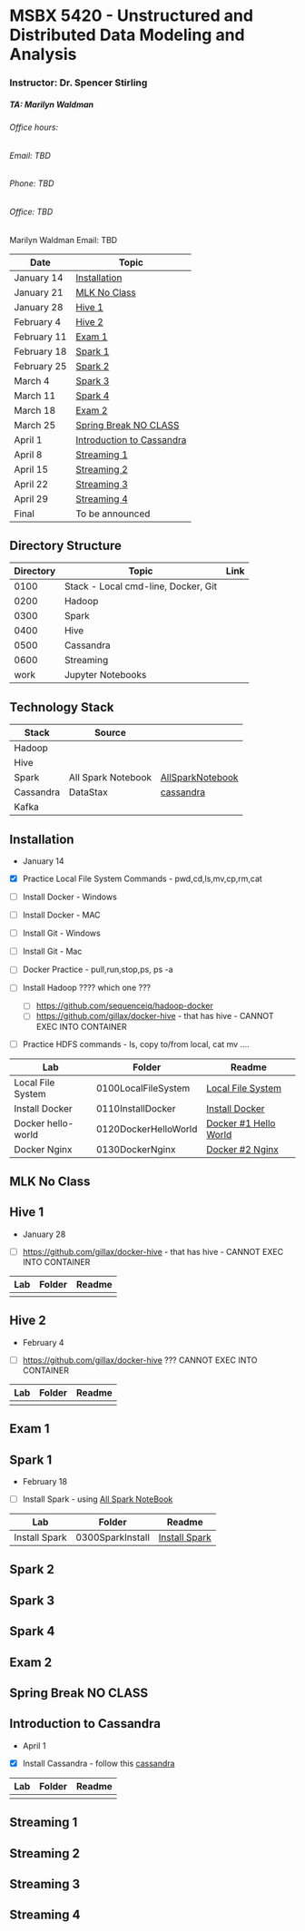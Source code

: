 
# MSBX 5420  - Unstructured and Distributed Data Modeling and Analysis

### Instructor:  Dr. Spencer Stirling

##### TA: Marilyn Waldman

###### Office hours:


###### Email:  TBD
###### Phone:  TBD
###### Office:  TBD

Marilyn Waldman
Email:  TBD





| Date  | Topic |
| ------------- | ------------- |
|January 14  | [Installation](#Installation)     |
|January 21 |  [MLK No Class](#MLK-No-Class)        |
|January 28 | [Hive 1](#hive-1)         |       
|February 4  | [Hive 2](#hive-2)         |
|February 11  | [Exam 1](#exam-1)  
|February 18 | [Spark 1](#spark-1)         |
|February 25  | [Spark 2](#spark-2)         |
|March 4  | [Spark 3](#spark-3)         |
|March 11 | [Spark 4](#spark-4)         |
|March 18  | [Exam 2](#exam-2)         |
|March 25 | [Spring Break NO CLASS](#Spring-Break-NO-CLASS)         |
|April 1  | [Introduction to Cassandra](#Introduction-to-Cassandra)         |
|April 8  | [Streaming 1](#Streaming-1)         |
|April 15  | [Streaming 2](#Streaming-2)         |
|April 22  | [Streaming 3](#Streaming-3)         |
|April 29  | [Streaming 4](#Streaming-4)         |
|Final  | To be announced         |

## Directory Structure


| Directory | Topic | Link |
| ------------- | ------------- |------------- |
|0100 | Stack - Local cmd-line, Docker, Git      | |
|0200 | Hadoop        ||
|0300 | Spark       ||
|0400 | Hive       ||
|0500 | Cassandra       ||
|0600 | Streaming      ||
|work | Jupyter Notebooks     ||


## Technology Stack


| Stack | Source |  |
| ------------- | ------------- |------------- |
|Hadoop |      | |
|Hive|          ||
|Spark | All Spark Notebook|[AllSparkNotebook](https://hub.docker.com/r/jupyter/all-spark-notebook/)|
|Cassandra |  DataStax |[cassandra](https://medium.com/@michaeljpr/five-minute-guide-getting-started-with-cassandra-on-docker-4ef69c710d84)|
|Kafka |       ||


## Installation
   -  January 14
   - [x] Practice Local File System Commands - pwd,cd,ls,mv,cp,rm,cat
   - [ ] Install Docker - Windows
   - [ ] Install Docker - MAC
   - [ ] Install Git - Windows
   - [ ] Install Git - Mac
   - [ ] Docker Practice - pull,run,stop,ps, ps -a
   - [ ] Install Hadoop  ????  which one  ???
     - [ ] https://github.com/sequenceiq/hadoop-docker
     - [ ] https://github.com/gillax/docker-hive - that has hive - CANNOT EXEC INTO CONTAINER
   - [ ] Practice HDFS commands - ls, copy to/from local, cat mv ....
      


| Lab  | Folder |  Readme|
| ------------- | ------------- | ------------- |
|Local File System  | 0100LocalFileSystem |  [Local File System](0100LocalFileSystem/README.md)     | 
|Install Docker  | 0110InstallDocker  |[Install Docker](0110InstallDocker/README.md)     | 
|Docker hello-world  |0120DockerHelloWorld|  [Docker #1 Hello World](0120DockerHelloWorld/README.md)     | 
|Docker Nginx  |0130DockerNginx|  [Docker #2 Nginx](0130DockerNginx/README.md)        

## MLK No Class

## Hive 1

   -  January 28
   - [ ] https://github.com/gillax/docker-hive - that has hive - CANNOT EXEC INTO CONTAINER


| Lab  | Folder |  Readme|
| ------------- | ------------- | ------------- |
| | |      | 

## Hive 2

   -  February 4
   - [ ] https://github.com/gillax/docker-hive ???  CANNOT EXEC INTO CONTAINER


| Lab  | Folder |  Readme|
| ------------- | ------------- | ------------- |
| | |      | 

## Exam 1

## Spark 1
   -  February 18
   - [ ] Install Spark - using [All Spark NoteBook](https://hub.docker.com/r/jupyter/all-spark-notebook/)


| Lab  | Folder |  Readme|
| ------------- | ------------- | ------------- |
| Install Spark |0300SparkInstall |  [Install Spark](0300SparkInstall/README.md)    | 


## Spark 2

## Spark 3

## Spark 4

## Exam 2

## Spring Break NO CLASS

## Introduction to Cassandra
   -  April 1
   - [x] Install Cassandra - follow this 
     [cassandra](https://medium.com/@michaeljpr/five-minute-guide-getting-started-with-cassandra-on-docker-4ef69c710d84)
  
  

| Lab  | Folder |  Readme|
| ------------- | ------------- | ------------- |
|  |  |       |   
   

## Streaming 1

## Streaming 2

## Streaming 3

## Streaming 4






